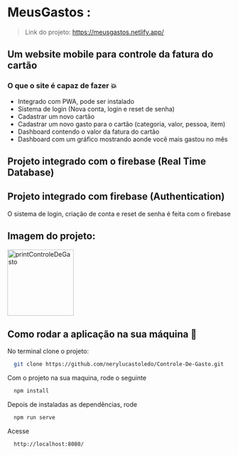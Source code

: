 # MeusGastos :

> Link do projeto: https://meusgastos.netlify.app/


## Um website mobile para controle da fatura do cartão


### O que o site é capaz de fazer 💥

- Integrado com PWA, pode ser instalado
- Sistema de login (Nova conta, login e reset de senha)
- Cadastrar um novo cartão
- Cadastrar um novo gasto para o cartão (categoria, valor, pessoa, item)
- Dashboard contendo o valor da fatura do cartão
- Dashboard com um gráfico mostrando aonde você mais gastou no mês

## Projeto integrado com o firebase (Real Time Database)

## Projeto integrado com firebase (Authentication)
O sistema de login, criação de conta e reset de senha é feita com o firebase

## Imagem do projeto:
<img width="149" alt="printControleDeGasto" src="https://user-images.githubusercontent.com/20606664/151351613-09fa98ab-d0be-40a6-bc82-23d49cbf84f1.png">

## Como rodar a aplicação na sua máquina :rocket:
No terminal clone o projeto:

```sh
  git clone https://github.com/nerylucastoledo/Controle-De-Gasto.git
```

Com o projeto na sua maquina, rode o seguinte

```sh
  npm install
```

Depois de instaladas as dependências, rode

```sh
  npm run serve
```

Acesse

```sh
  http://localhost:8080/
```
